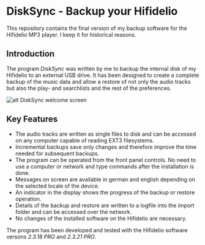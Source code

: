 # DiskSync - Backup your Hifidelio

This repository contains the final version of my backup software for the Hifidelio MP3 player. I keep it for historical reasons.

## Introduction

The program *DiskSync* was written by me to backup the internal disk of my Hifidelio to an external USB drive. It has been designed to create a complete backup of the music data and allow a restore of not only the audio tracks but also the play- and searchlists and the rest of the preferences.

![alt DiskSync welcome screen](https://github.com/smoeding/disksync/Welcome.jpg/gh-pages "DiskSync welcome screen")

## Key Features

* The audio tracks are written as single files to disk and can be accessed on any computer capable of reading EXT3 filesystems.
* Incremental backups save only changes and therefore improve the time needed for subsequent backups.
* The program can be operated from the front panel controls. No need to use a computer or network and type commands after the installation is done.
* Messages on screen are available in german and english depending on the selected locale of the device.
* An indicator in the display shows the progress of the backup or restore operation.
* Details of the backup and restore are written to a logfile into the import folder and can be accessed over the network.
* No changes of the installed software on the Hifidelio are necessary.

The program has been developed and tested with the Hifidelio software versons *2.3.18 PRO* and *2.3.21 PRO*.
